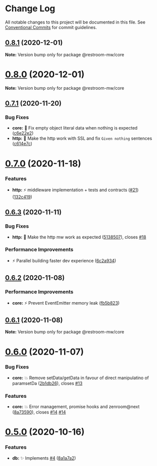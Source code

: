 # Change Log

All notable changes to this project will be documented in this file.
See [Conventional Commits](https://conventionalcommits.org) for commit guidelines.

## [0.8.1](https://github.com/dyne/restroom-mw/compare/v0.8.0...v0.8.1) (2020-12-01)

**Note:** Version bump only for package @restroom-mw/core





# [0.8.0](https://github.com/dyne/restroom-mw/compare/v0.7.1...v0.8.0) (2020-12-01)

**Note:** Version bump only for package @restroom-mw/core





## [0.7.1](https://github.com/dyne/restroom-mw/compare/v0.7.0...v0.7.1) (2020-11-20)


### Bug Fixes

* **core:** 🐛  Fix empty object literal data when nothing is expected ([c6e22e2](https://github.com/dyne/restroom-mw/commit/c6e22e2bffa814f6f6177c40acb61f3d4030c77b))
* **http:** 🐛 Make the http work with SSL and fix `Given nothing` sentences ([c614e7c](https://github.com/dyne/restroom-mw/commit/c614e7c94920e6230ff9b2f538148d711f5dbfaf))





# [0.7.0](https://github.com/dyne/restroom-mw/compare/v0.6.3...v0.7.0) (2020-11-18)


### Features

* **http:** :zap: middleware implementation + tests and contracts ([#21](https://github.com/dyne/restroom-mw/issues/21)) ([132c419](https://github.com/dyne/restroom-mw/commit/132c41935160e5d3ff7ba8641096796e219bdc9f))





## [0.6.3](https://github.com/dyne/restroom-mw/compare/v0.6.2...v0.6.3) (2020-11-11)


### Bug Fixes

* **http:** 🐛  Make the http mw work as expected ([5138507](https://github.com/dyne/restroom-mw/commit/5138507b1c8c08703ebbb7d6db76b9d45c64a814)), closes [#18](https://github.com/dyne/restroom-mw/issues/18)


### Performance Improvements

* ⚡️  Parallel building faster dev experience ([6c2a934](https://github.com/dyne/restroom-mw/commit/6c2a934aba83fc88c888078f183105d0531243fe))





## [0.6.2](https://github.com/dyne/restroom-mw/compare/v0.6.1...v0.6.2) (2020-11-08)


### Performance Improvements

* **core:** ⚡️  Prevent EventEmitter memory leak ([fb5b823](https://github.com/dyne/restroom-mw/commit/fb5b823272829273208f314c7bdae0c5c9be050b))





## [0.6.1](https://github.com/dyne/restroom-mw/compare/v0.6.0...v0.6.1) (2020-11-08)

**Note:** Version bump only for package @restroom-mw/core





# [0.6.0](https://github.com/dyne/restroom-mw/compare/v0.5.0...v0.6.0) (2020-11-07)


### Bug Fixes

* **core:** 💥  Remove setData/getData in favour of direct manipulatino of paramsetDa ([2b1db26](https://github.com/dyne/restroom-mw/commit/2b1db26e3d6619606aea06a401d34688ef32e0ab)), closes [#13](https://github.com/dyne/restroom-mw/issues/13)


### Features

* **core:** 💥  Error management, promise hooks and zenroom@next ([8a73590](https://github.com/dyne/restroom-mw/commit/8a735900a8b7629bab45015a69ce82d3eee5ce09)), closes [#14](https://github.com/dyne/restroom-mw/issues/14) [#14](https://github.com/dyne/restroom-mw/issues/14)





# [0.5.0](https://github.com/dyne/restroom-mw/compare/v0.4.5...v0.5.0) (2020-10-16)


### Features

* **db:** ✨ Implements [#4](https://github.com/dyne/restroom-mw/issues/4) ([8a1a7a2](https://github.com/dyne/restroom-mw/commit/8a1a7a2dc40fc05e8b6ea13bf9bd614cda34e8f2))
